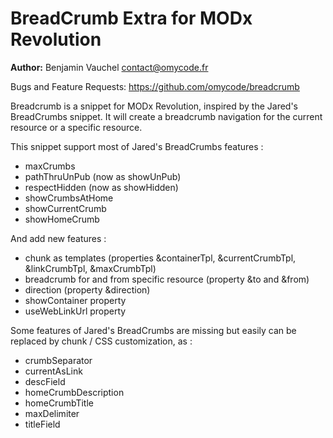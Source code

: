 BreadCrumb Extra for MODx Revolution
=======================================


**Author:** Benjamin Vauchel <contact@omycode.fr>


Bugs and Feature Requests: https://github.com/omycode/breadcrumb

Breadcrumb is a snippet for MODx Revolution, inspired by the Jared's BreadCrumbs snippet.
It will create a breadcrumb navigation for the current resource or a specific resource.

This snippet support most of Jared's BreadCrumbs features :

*   maxCrumbs
*   pathThruUnPub (now as showUnPub)
*   respectHidden (now as showHidden)
*   showCrumbsAtHome
*   showCurrentCrumb
*   showHomeCrumb
	
And add new features : 

*   chunk as templates (properties &containerTpl, &currentCrumbTpl, &linkCrumbTpl, &maxCrumbTpl)
*   breadcrumb for and from specific resource (property &to and &from)
*   direction (property &direction)
*   showContainer property
*   useWebLinkUrl property
	
Some features of Jared's BreadCrumbs are missing but easily can be replaced by chunk / CSS customization, as :

*   crumbSeparator
*   currentAsLink
*   descField
*   homeCrumbDescription
*   homeCrumbTitle
*   maxDelimiter
*   titleField